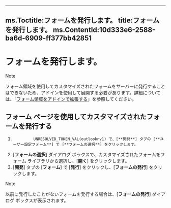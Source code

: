

---
ms.Toctitle:フォームを発行します。
title:フォームを発行します。
ms.ContentId:10d333e6-2588-ba6d-6909-ff377bb42851
---
# フォームを発行します。





>[!NOTE]
>フォーム領域を使用してカスタマイズされたフォームをサーバーに発行することはできないため、アドインを使用して展開する必要があります。詳細については、「[フォーム領域をアドインで拡張する](b1a28a20-a0b8-cc57-7672-da51ec8bb097.md)」を参照してください。



## フォーム ページを使用してカスタマイズされたフォームを発行する

1. 
                UNRESOLVED_TOKEN_VAL(outlooknv1) で、[**開発**] タブの [**ユーザー設定フォーム**] で [**フォームの選択**] をクリックします。
2. [**フォームの選択**] ダイアログ ボックスで、カスタマイズされたフォームをフォーム ライブラリから選択し、[**開く**] をクリックします。
3. [**開発**] タブの [**フォーム**] で [**発行**] をクリックし、[**フォームの発行**] をクリックします。


>[!NOTE]
>以前に発行したことがないフォームを発行する場合は、[**フォームの発行**] ダイアログ ボックスが表示されます。






